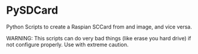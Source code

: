 PySDCard
========

Python Scripts to create a Raspian SCCard from and image, and vice versa.

WARNING: This scripts can do very bad things (like erase you hard drive) if not configure properly. Use with extreme caution.
